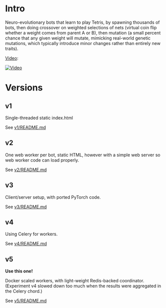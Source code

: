 # Intro

Neuro-evolutionary bots that learn to play Tetris, by spawning thousands of bots, then doing crossover on weighted selections of nets (virtual coin flip whether a weight comes from parent A or B), then mutation (a small percent chance that any given weight will mutate, mimicking real-world genetic mutations, which typically introduce minor changes rather than entirely new traits).

[Video](https://www.youtube.com/watch?v=Q1aHP5IODUs):

[![Video](https://img.youtube.com/vi/Q1aHP5IODUs/0.jpg)](https://www.youtube.com/watch?v=Q1aHP5IODUs)

# Versions

## v1

Single-threaded static index.html

See [v1/README.md](v1/README.md)

## v2

One web worker per bot, static HTML, however with a simple web server so web worker code can load properly.

See [v2/README.md](v2/README.md)

## v3

Client/server setup, with ported PyTorch code.

See [v3/README.md](v3/README.md)

## v4

Using Celery for workers.

See [v4/README.md](v4/README.md)

## v5

**Use this one!**

Docker scaled workers, with light-weight Redis-backed coordinator. (Experiment v4 slowed down too much when the results were aggregated in the Celery chord.)

See [v5/README.md](v5/README.md)

